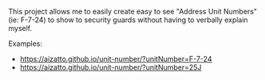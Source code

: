 This project allows me to easily create easy to see "Address Unit Numbers" (ie: F-7-24) to show to security guards without having to verbally explain myself.

Examples:

- https://aizatto.github.io/unit-number/?unitNumber=F-7-24
- https://aizatto.github.io/unit-number/?unitNumber=25J